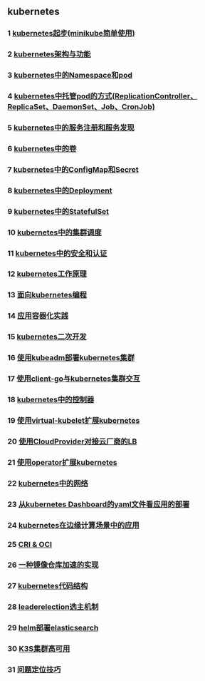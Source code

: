 ## kubernetes

### 1 [kubernetes起步(minikube简单使用)](https://github.com/luofengmacheng/docker_doc/blob/master/kubernetes/minikube.md)

### 2 [kubernetes架构与功能](https://github.com/luofengmacheng/docker_doc/blob/master/kubernetes/structure_function.md)

### 3 [kubernetes中的Namespace和pod](https://github.com/luofengmacheng/docker_doc/blob/master/kubernetes/pod.md)

### 4 [kubernetes中托管pod的方式(ReplicationController、ReplicaSet、DaemonSet、Job、CronJob)](https://github.com/luofengmacheng/docker_doc/blob/master/kubernetes/rc_rs_ds_job_cronjob.md)

### 5 [kubernetes中的服务注册和服务发现](https://github.com/luofengmacheng/docker_doc/blob/master/kubernetes/service.md)

### 6 [kubernetes中的卷](https://github.com/luofengmacheng/docker_doc/blob/master/kubernetes/volume.md)

### 7 [kubernetes中的ConfigMap和Secret](https://github.com/luofengmacheng/docker_doc/blob/master/kubernetes/config.md)

### 8 [kubernetes中的Deployment](https://github.com/luofengmacheng/docker_doc/blob/master/kubernetes/deployment.md)

### 9 [kubernetes中的StatefulSet](https://github.com/luofengmacheng/docker_doc/blob/master/kubernetes/statefulset.md)

### 10 [kubernetes中的集群调度](https://github.com/luofengmacheng/docker_doc/blob/master/kubernetes/schedule.md)

### 11 [kubernetes中的安全和认证](https://github.com/luofengmacheng/docker_doc/blob/master/kubernetes/security_and_authentication.md)

### 12 [kubernetes工作原理](https://github.com/luofengmacheng/docker_doc/blob/master/kubernetes/principle.md)

### 13 [面向kubernetes编程](https://github.com/luofengmacheng/docker_doc/blob/master/kubernetes/k8s_oriented_program.md)

### 14 [应用容器化实践](https://github.com/luofengmacheng/docker_doc/blob/master/kubernetes/app_containernization.md)

### 15 [kubernetes二次开发](https://github.com/luofengmacheng/docker_doc/blob/master/kubernetes/secondary_development.md)

### 16 [使用kubeadm部署kubernetes集群](https://github.com/luofengmacheng/docker_doc/blob/master/kubernetes/deploy_with_kubeadm.md)

### 17 [使用client-go与kubernetes集群交互](https://github.com/luofengmacheng/docker_doc/blob/master/kubernetes/interact_with_client.md)

### 18 [kubernetes中的控制器](https://github.com/luofengmacheng/docker_doc/blob/master/kubernetes/controller.md)

### 19 [使用virtual-kubelet扩展kubernetes](https://github.com/luofengmacheng/docker_doc/blob/master/kubernetes/virtual_kubelet.md)

### 20 [使用CloudProvider对接云厂商的LB](https://github.com/luofengmacheng/docker_doc/blob/master/kubernetes/cloudprovider.md)

### 21 [使用operator扩展kubernetes](https://github.com/luofengmacheng/docker_doc/blob/master/kubernetes/operator.md)

### 22 [kubernetes中的网络](https://github.com/luofengmacheng/docker_doc/blob/master/kubernetes/network.md)

### 23 [从kubernetes Dashboard的yaml文件看应用的部署](https://github.com/luofengmacheng/docker_doc/blob/master/kubernetes/dashboard_yaml.md)

### 24 [kubernetes在边缘计算场景中的应用](https://github.com/luofengmacheng/docker_doc/blob/master/kubernetes/edge.md)

### 25 [CRI & OCI](https://github.com/luofengmacheng/docker_doc/blob/master/kubernetes/cri_oci.md)

### 26 [一种镜像仓库加速的实现](https://github.com/luofengmacheng/docker_doc/blob/master/kubernetes/image_acceleration.md)

### 27 [kubernetes代码结构](https://github.com/luofengmacheng/docker_doc/blob/master/kubernetes/code_structure.md)

### 28 [leaderelection选主机制](https://github.com/luofengmacheng/docker_doc/blob/master/kubernetes/leader_election.md)

### 29 [helm部署elasticsearch](https://github.com/luofengmacheng/docker_doc/blob/master/kubernetes/deploy_es_by_helm.md)

### 30 [K3S集群高可用](https://github.com/luofengmacheng/docker_doc/blob/master/kubernetes/k3s_ha.md)

### 31 [问题定位技巧](https://github.com/luofengmacheng/docker_doc/blob/master/kubernetes/trouble_shooting.md)